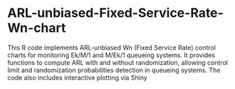 # ARL-unbiased-Fixed-Service-Rate-Wn-chart
This R code implements ARL-unbiased Wn (Fixed Service Rate) control charts for monitoring Ek/M/1 and M/Ek/1 queueing systems. It provides functions to compute ARL with and without randomization, allowing control limit and randomization probabilities detection in queueing systems. The code also includes interactive plotting via Shiny
